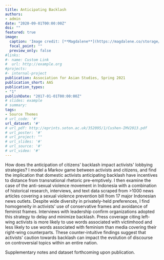 ```yaml
---
title: Anticipating Backlash
authors:
- admin
date: "2020-09-01T00:00:00Z"
doi: ""
featured: true
image:
  caption: 'Image credit: [**Magdalene**](https://magdalene.co/storage/media/Womens_March_2019_7.jpg)'
  focal_point: ""
  preview_only: false
#links:
#- name: Custom Link
#  url: http://example.org
#projects:
#- internal-project
publication: Association for Asian Studies, Spring 2021
publication_short: AAS
publication_types:
- "1"
publishDate: "2017-01-01T00:00:00Z"
# slides: example
# summary:
tags:
- Source Themes
# url_code: '#'
url_dataset: '#'
# url_pdf: http://eprints.soton.ac.uk/352095/1/Cushen-IMV2013.pdf
# url_poster: '#'
# url_project: ""
# url_slides: '#'
# url_source: '#'
# url_video: '#'
---
```


How does the anticipation of citizens' backlash impact activists' lobbying strategies? I model a Markov game between activists and citizens, and find the implication that domestic activists anticipating backlash have incentives to distance from transnational rhetoric pre-emptively. I then examine the case of the anti-sexual violence movement in Indonesia with a combination of historical research, interviews, and text data scraped from >1000 news articles covering a sexual violence prevention bill from 17 major Indonesian news outlets. Despite wide diversity in privately-held preferences, I find homogeneity in activists' use of conservative frames and avoidance of feminist frames. Interviews with leadership confirm organizations adopted this strategy to delay and minimize backlash. Press coverage citing left-wing activists is more likely to use words associated with victimhood and less likely to use words associated with feminism than media covering their right-wing counterparts. These counter-intuitive findings suggest that activists' caution towards backlash can impact the evolution of discourse on controversial topics within an entire nation.

Supplementary notes and dataset forthcoming upon publication.
